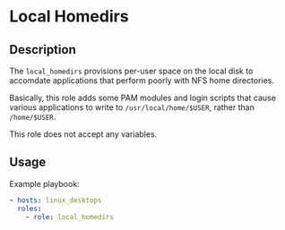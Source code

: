 Local Homedirs
==============

Description
-----------

The `local_homedirs` provisions per-user space on the local disk to accomdate
applications that perform poorly with NFS home directories.

Basically, this role adds some PAM modules and login scripts that cause
various applications to write to `/usr/local/home/$USER`, rather than
`/home/$USER`.

This role does not accept any variables.

Usage
-----

Example playbook:

````yaml
- hosts: linux_desktops
  roles:
    - role: local_homedirs
````
